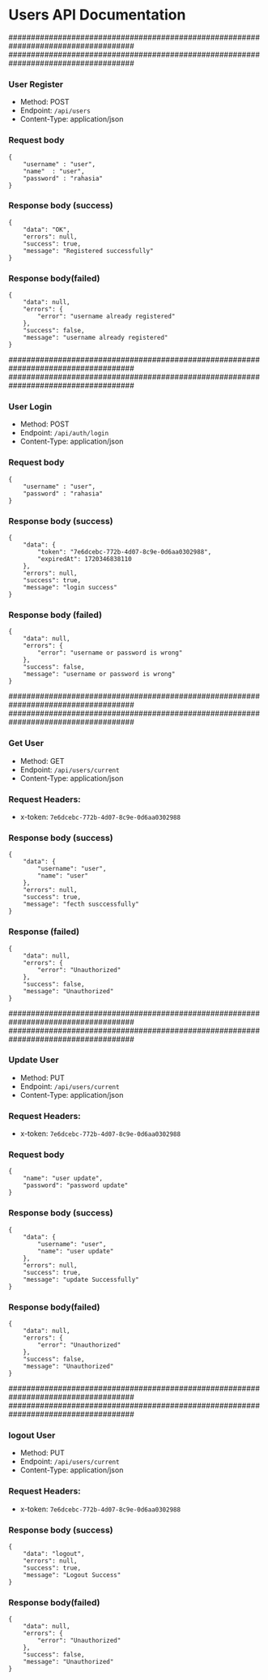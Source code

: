 # Users API Documentation

####################################################################################
####################################################################################

### User Register

- Method: POST
- Endpoint: `/api/users`
- Content-Type: application/json

### Request body

```
{
    "username" : "user",
    "name"  : "user",
    "password" : "rahasia"
}
```
### Response body (success)

```
{
    "data": "OK",
    "errors": null,
    "success": true,
    "message": "Registered successfully"
}
```
### Response body(failed)

```
{
    "data": null,
    "errors": {
        "error": "username already registered"
    },
    "success": false,
    "message": "username already registered"
}
```

####################################################################################
####################################################################################

### User Login

- Method: POST
- Endpoint: `/api/auth/login`
- Content-Type: application/json

### Request body

```
{
    "username" : "user",
    "password" : "rahasia"
}
```
### Response body (success)

```
{
    "data": {
        "token": "7e6dcebc-772b-4d07-8c9e-0d6aa0302988",
        "expiredAt": 1720346838110
    },
    "errors": null,
    "success": true,
    "message": "login success"
}
```
### Response body (failed)

```
{
    "data": null,
    "errors": {
        "error": "username or password is wrong"
    },
    "success": false,
    "message": "username or password is wrong"
}
```


####################################################################################
####################################################################################

### Get User

- Method: GET
- Endpoint: `/api/users/current`
- Content-Type: application/json

### Request Headers:

  - x-token: `7e6dcebc-772b-4d07-8c9e-0d6aa0302988`

### Response body (success)

```
{
    "data": {
        "username": "user",
        "name": "user"
    },
    "errors": null,
    "success": true,
    "message": "fecth susccessfully"
}
```
### Response (failed)

```
{
    "data": null,
    "errors": {
        "error": "Unauthorized"
    },
    "success": false,
    "message": "Unauthorized"
}
```

####################################################################################
####################################################################################

###  Update User

- Method: PUT
- Endpoint: `/api/users/current`
- Content-Type: application/json

### Request Headers:

  - x-token: `7e6dcebc-772b-4d07-8c9e-0d6aa0302988`

### Request body

```
{
    "name": "user update",
    "password": "password update"
}
```
### Response body (success)

```
{
    "data": {
        "username": "user",
        "name": "user update"
    },
    "errors": null,
    "success": true,
    "message": "update Successfully"
}
```
### Response body(failed)

```
{
    "data": null,
    "errors": {
        "error": "Unauthorized"
    },
    "success": false,
    "message": "Unauthorized"
}
```

####################################################################################
####################################################################################

###  logout User

- Method: PUT
- Endpoint: `/api/users/current`
- Content-Type: application/json

### Request Headers:

  - x-token: `7e6dcebc-772b-4d07-8c9e-0d6aa0302988`

### Response body (success)

```
{
    "data": "logout",
    "errors": null,
    "success": true,
    "message": "Logout Success"
}
```
### Response body(failed)

```
{
    "data": null,
    "errors": {
        "error": "Unauthorized"
    },
    "success": false,
    "message": "Unauthorized"
}
```
